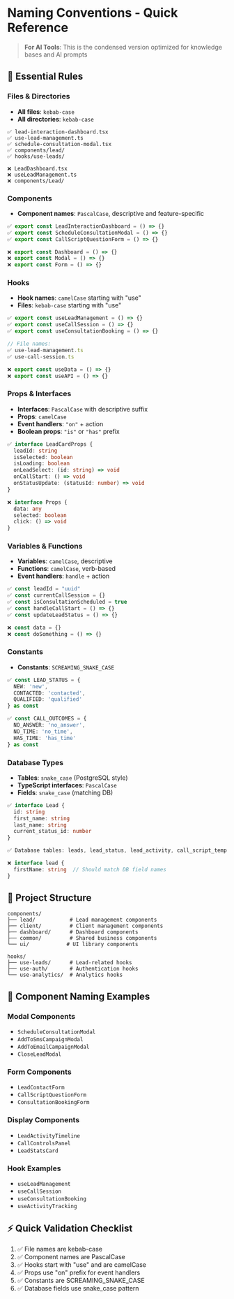 # Naming Conventions - Quick Reference

> **For AI Tools**: This is the condensed version optimized for knowledge bases and AI prompts

## 🚀 Essential Rules

### Files & Directories
- **All files**: `kebab-case`
- **All directories**: `kebab-case`

```
✅ lead-interaction-dashboard.tsx
✅ use-lead-management.ts  
✅ schedule-consultation-modal.tsx
✅ components/lead/
✅ hooks/use-leads/

❌ LeadDashboard.tsx
❌ useLeadManagement.ts
❌ components/Lead/
```

### Components
- **Component names**: `PascalCase`, descriptive and feature-specific

```typescript
✅ export const LeadInteractionDashboard = () => {}
✅ export const ScheduleConsultationModal = () => {}
✅ export const CallScriptQuestionForm = () => {}

❌ export const Dashboard = () => {}
❌ export const Modal = () => {}
❌ export const Form = () => {}
```

### Hooks
- **Hook names**: `camelCase` starting with "use"
- **Files**: `kebab-case` starting with "use"

```typescript
✅ export const useLeadManagement = () => {}
✅ export const useCallSession = () => {}
✅ export const useConsultationBooking = () => {}

// File names:
✅ use-lead-management.ts
✅ use-call-session.ts

❌ export const useData = () => {}
❌ export const useAPI = () => {}
```

### Props & Interfaces
- **Interfaces**: `PascalCase` with descriptive suffix
- **Props**: `camelCase`
- **Event handlers**: `"on"` + action
- **Boolean props**: `"is"` or `"has"` prefix

```typescript
✅ interface LeadCardProps {
  leadId: string
  isSelected: boolean
  isLoading: boolean
  onLeadSelect: (id: string) => void
  onCallStart: () => void
  onStatusUpdate: (statusId: number) => void
}

❌ interface Props {
  data: any
  selected: boolean
  click: () => void
}
```

### Variables & Functions
- **Variables**: `camelCase`, descriptive
- **Functions**: `camelCase`, verb-based
- **Event handlers**: `handle` + action

```typescript
✅ const leadId = "uuid"
✅ const currentCallSession = {}
✅ const isConsultationScheduled = true
✅ const handleCallStart = () => {}
✅ const updateLeadStatus = () => {}

❌ const data = {}
❌ const doSomething = () => {}
```

### Constants
- **Constants**: `SCREAMING_SNAKE_CASE`

```typescript
✅ const LEAD_STATUS = {
  NEW: 'new',
  CONTACTED: 'contacted',
  QUALIFIED: 'qualified'
} as const

✅ const CALL_OUTCOMES = {
  NO_ANSWER: 'no_answer',
  NO_TIME: 'no_time',
  HAS_TIME: 'has_time'
} as const
```

### Database Types
- **Tables**: `snake_case` (PostgreSQL style)
- **TypeScript interfaces**: `PascalCase`
- **Fields**: `snake_case` (matching DB)

```typescript
✅ interface Lead {
  id: string
  first_name: string
  last_name: string
  current_status_id: number
}

✅ Database tables: leads, lead_status, lead_activity, call_script_template

❌ interface lead {
  firstName: string  // Should match DB field names
}
```

## 🎯 Project Structure
```
components/
├── lead/           # Lead management components
├── client/         # Client management components  
├── dashboard/      # Dashboard components
├── common/         # Shared business components
└── ui/            # UI library components

hooks/
├── use-leads/      # Lead-related hooks
├── use-auth/       # Authentication hooks
└── use-analytics/  # Analytics hooks
```

## 🎨 Component Naming Examples

### Modal Components
- `ScheduleConsultationModal`
- `AddToSmsCampaignModal` 
- `AddToEmailCampaignModal`
- `CloseLeadModal`

### Form Components
- `LeadContactForm`
- `CallScriptQuestionForm`
- `ConsultationBookingForm`

### Display Components  
- `LeadActivityTimeline`
- `CallControlsPanel`
- `LeadStatsCard`

### Hook Examples
- `useLeadManagement`
- `useCallSession`
- `useConsultationBooking`
- `useActivityTracking`

## ⚡ Quick Validation Checklist
1. ✅ File names are kebab-case
2. ✅ Component names are PascalCase  
3. ✅ Hooks start with "use" and are camelCase
4. ✅ Props use "on" prefix for event handlers
5. ✅ Constants are SCREAMING_SNAKE_CASE
6. ✅ Database fields use snake_case pattern
